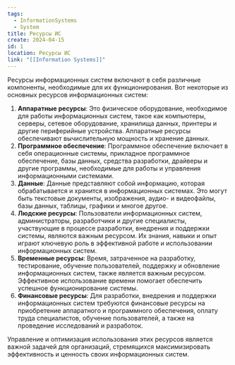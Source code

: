 ```yaml
---
tags:
  - InformationSystems
  - System
title: Ресурсы ИС
create: 2024-04-15
id: 1
location: Ресурсы ИС
link: "[[Information Systems]]"
---
```


Ресурсы информационных систем включают в себя различные компоненты, необходимые для их функционирования. Вот некоторые из основных ресурсов информационных систем:

1. **Аппаратные ресурсы**: Это физическое оборудование, необходимое для работы информационных систем, такое как компьютеры, серверы, сетевое оборудование, хранилища данных, принтеры и другие периферийные устройства. Аппаратные ресурсы обеспечивают вычислительную мощность и хранение данных.
2. **Программное обеспечение**: Программное обеспечение включает в себя операционные системы, прикладное программное обеспечение, базы данных, средства разработки, драйверы и другие программы, необходимые для работы и управления информационными системами.
3. **Данные**: Данные представляют собой информацию, которая обрабатывается и хранится в информационных системах. Это могут быть текстовые документы, изображения, аудио- и видеофайлы, базы данных, таблицы, графики и многое другое.
4. **Людские ресурсы**: Пользователи информационных систем, администраторы, разработчики и другие специалисты, участвующие в процессе разработки, внедрения и поддержки системы, являются важным ресурсом. Их знания, навыки и опыт играют ключевую роль в эффективной работе и использовании информационных систем.
5. **Временные ресурсы**: Время, затраченное на разработку, тестирование, обучение пользователей, поддержку и обновление информационных систем, также является важным ресурсом. Эффективное использование времени помогает обеспечить успешное функционирование системы.
6. **Финансовые ресурсы**: Для разработки, внедрения и поддержки информационных систем требуются финансовые ресурсы на приобретение аппаратного и программного обеспечения, оплату труда специалистов, обучение пользователей, а также на проведение исследований и разработок.

Управление и оптимизация использования этих ресурсов является важной задачей для организаций, стремящихся максимизировать эффективность и ценность своих информационных систем.